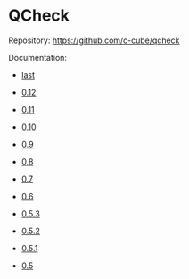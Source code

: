 # QCheck

Repository: <https://github.com/c-cube/qcheck>

Documentation:

- [last](0.12)

- [0.12](0.12)
- [0.11](0.11)
- [0.10](0.10)
- [0.9](0.9)
- [0.8](0.8)
- [0.7](0.7)
- [0.6](0.6)
- [0.5.3](0.5.3)
- [0.5.2](0.5.2)
- [0.5.1](0.5.1)
- [0.5](0.5)
